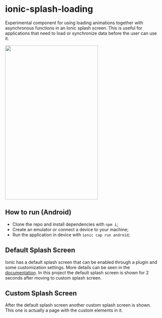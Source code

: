 # ionic-splash-loading
Experimental component for using loading animations together with asynchronous functions in an Ionic splash screen. This is useful for applications that need to load or synchronize data before the user can use it.

<img src="/images/output/video1.gif" width="300" height="500"/>

## How to run (Android)
- Clone the repo and install dependencies with `npm i`;
- Create an emulator or connect a device to your machine;
- Run the application in device with `ionic cap run android`;

## Default Splash Screen
Ionic has a default splash screen that can be enabled through a plugin and some customization settings. More details can be seen in the [documentation](https://ionicframework.com/docs/native/splash-screen). In this project the default splash screen is shown for 2 seconds after moving to custom splash screen.

## Custom Splash Screen
After the default splash screen another custom splash screen is shown. This one is actually a page with the custom elements in it.
